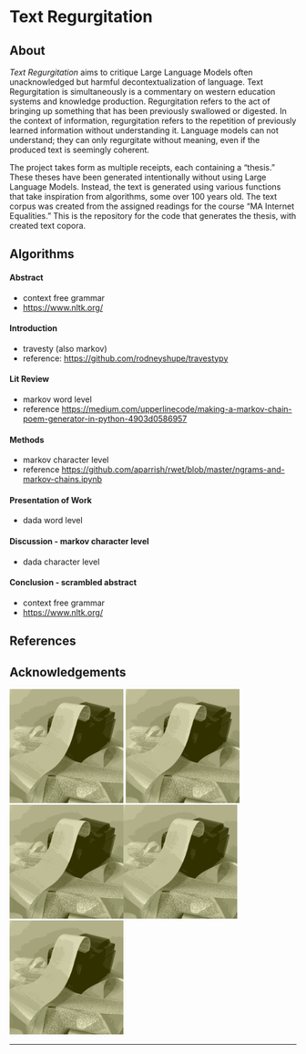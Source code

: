 # Text Regurgitation

## About
*Text Regurgitation* aims to critique Large Language Models often unacknowledged but harmful decontextualization of language. Text Regurgitation is simultaneously is a commentary on western education systems and knowledge production. Regurgitation refers to the act of bringing up something that has been previously swallowed or digested. In the context of information, regurgitation refers to the repetition of previously learned information without understanding it. Language models can not understand; they can only regurgitate without meaning, even if the produced text is seemingly coherent. 

The project takes form as multiple receipts, each containing a “thesis.” These theses have been generated intentionally without using Large Language Models. Instead, the text is generated using various functions that take inspiration from algorithms, some over 100 years old. The text corpus was created from the assigned readings for the course “MA Internet Equalities.” This is the repository for the code that generates the thesis, with created text copora. 



## Algorithms 

#### Abstract 
* context free grammar
* https://www.nltk.org/

#### Introduction 
* travesty (also markov)
* reference: https://github.com/rodneyshupe/travestypy

#### Lit Review  
* markov word level
* reference https://medium.com/upperlinecode/making-a-markov-chain-poem-generator-in-python-4903d0586957

#### Methods 
* markov character level
* reference https://github.com/aparrish/rwet/blob/master/ngrams-and-markov-chains.ipynb

#### Presentation of Work 
* dada word level

#### Discussion - markov character level
* dada character level 

#### Conclusion - scrambled abstract
* context free grammar
* https://www.nltk.org/



## References



## Acknowledgements



<img src="https://github.com/lexahl/text-regurgitation/blob/main/img/cover.png?raw=true" alt="receipt printer printing 1m long receipt, all surrounding the printer" title="Text Regurgitation" width="200"/> <img src="https://github.com/lexahl/text-regurgitation/blob/main/img/cover.png?raw=true" alt="receipt printer printing 1m long receipt, all surrounding the printer" title="Text Regurgitation" width="200"/> <img src="https://github.com/lexahl/text-regurgitation/blob/main/img/cover.png?raw=true" alt="receipt printer printing 1m long receipt, all surrounding the printer" title="Text Regurgitation" width="200"/><img src="https://github.com/lexahl/text-regurgitation/blob/main/img/cover.png?raw=true" alt="receipt printer printing 1m long receipt, all surrounding the printer" title="Text Regurgitation" width="200"/><img src="https://github.com/lexahl/text-regurgitation/blob/main/img/cover.png?raw=true" alt="receipt printer printing 1m long receipt, all surrounding the printer" title="Text Regurgitation" width="200"/>
- - -
